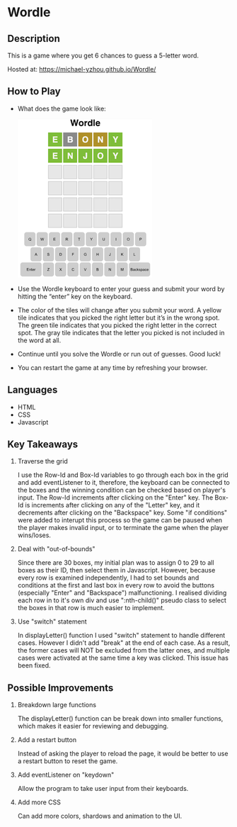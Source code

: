 # Wordle

## Description

This is a game where you get 6 chances to guess a 5-letter word.

Hosted at: https://michael-yzhou.github.io/Wordle/

## How to Play

- What does the game look like:

  ![alt text](example.png)

- Use the Wordle keyboard to enter your guess and submit your word by hitting the “enter” key on the keyboard.
- The color of the tiles will change after you submit your word. A yellow tile indicates that you picked the right letter but it’s in the wrong spot. The green tile indicates that you picked the right letter in the correct spot. The gray tile indicates that the letter you picked is not included in the word at all.
- Continue until you solve the Wordle or run out of guesses. Good luck!
- You can restart the game at any time by refreshing your browser.

## Languages

- HTML
- CSS
- Javascript

## Key Takeaways

1. Traverse the grid

   I use the Row-Id and Box-Id variables to go through each box in the grid and add eventListener to it, therefore, the keyboard can be connected to the boxes and the winning condition can be checked based on player's input. The Row-Id increments after clicking on the "Enter" key. The Box-Id is increments after clicking on any of the "Letter" key, and it decrements after clicking on the "Backspace" key. Some "if conditions" were added to interupt this process so the game can be paused when the player makes invalid input, or to terminate the game when the player wins/loses.

2. Deal with "out-of-bounds"

   Since there are 30 boxes, my initial plan was to assign 0 to 29 to all boxes as their ID, then select them in Javascript. However, because every row is examined independently, I had to set bounds and conditions at the first and last box in every row to avoid the buttons (especially "Enter" and "Backspace") malfunctioning. I realised dividing each row in to it's own div and use ":nth-child()" pseudo class to select the boxes in that row is much easier to implement.

3. Use "switch" statement

   In displayLetter() function I used "switch" statement to handle different cases. However I didn't add "break" at the end of each case. As a result, the former cases will NOT be excluded from the latter ones, and multiple cases were activated at the same time a key was clicked. This issue has been fixed.

## Possible Improvements

1. Breakdown large functions

   The displayLetter() function can be break down into smaller functions, which makes it easier for reviewing and debugging.

2. Add a restart button

   Instead of asking the player to reload the page, it would be better to use a restart button to reset the game.

3. Add eventListener on "keydown"

   Allow the program to take user input from their keyboards.

4. Add more CSS

   Can add more colors, shardows and animation to the UI.
